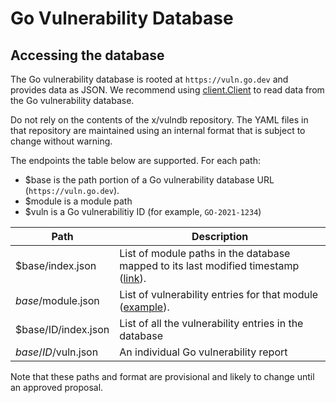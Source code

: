 # Go Vulnerability Database

## Accessing the database

The Go vulnerability database is rooted at
`https://vuln.go.dev` and provides data as JSON. We
recommend using
[client.Client](https://pkg.go.dev/golang.org/x/vuln/client#Client) to read
data from the Go vulnerability database.

Do not rely on the contents of the x/vulndb repository. The YAML files in that
repository are maintained using an internal format that is subject to change
without warning.

The endpoints the table below are supported. For each path:

- $base is the path portion of a Go vulnerability database URL (`https://vuln.go.dev`).
- $module is a module path
- $vuln is a Go vulnerabilitiy ID (for example, `GO-2021-1234`)

| Path                | Description                                                                                                                               |
| ------------------- | ----------------------------------------------------------------------------------------------------------------------------------------- |
| $base/index.json    | List of module paths in the database mapped to its last modified timestamp ([link](https://vuln.go.dev/index.json)). |
| $base/$module.json  | List of vulnerability entries for that module ([example](https://vuln.go.dev/golang.org/x/crypto.json)).             |
| $base/ID/index.json | List of all the vulnerability entries in the database                                                                                     |
| $base/ID/$vuln.json | An individual Go vulnerability report                                                                                                     |

Note that these paths and format are provisional and likely to change until an
approved proposal.
